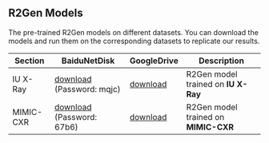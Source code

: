 ## R2Gen Models

The pre-trained R2Gen models on different datasets. You can download the models and run them on the corresponding datasets to replicate our results.

| Section   | BaiduNetDisk                                                 | GoogleDrive                                                  | Description                          |
| --------- | ------------------------------------------------------------ | ------------------------------------------------------------ | ------------------------------------ |
| IU X-Ray  | [download](https://pan.baidu.com/s/1JEFepQt4OVQvMrUwnK3low) (Password: mqjc) | [download](https://drive.google.com/file/d/1fQXpf4vz5t2QYQ89iRXv0U_OVA0MNCtJ/view?usp=sharing) | R2Gen model trained on **IU X-Ray**  |
| MIMIC-CXR | [download](https://pan.baidu.com/s/1r93Pol6AJwnZwuSoYgaFdg) (Password: 67b6) | [download](https://drive.google.com/file/d/1sbBOnvJMDarHhbg8WppyZPZvan5JnoyC/view?usp=sharing) | R2Gen model trained on **MIMIC-CXR** |

